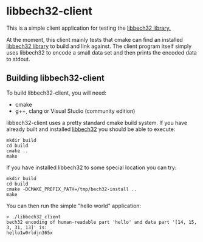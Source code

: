 # libbech32-client

This is a simple client application for testing the [libbech32 library.](https://github.com/dcdpr/libbech32)

At the moment, this client mainly tests that cmake can find an installed [libbech32 library](https://github.com/dcdpr/libbech32) to build and link against. The client program itself simply uses libbech32 to encode a small data set and then prints the encoded data to stdout.

## Building libbech32-client

To build libbech32-client, you will need:

* cmake
* g++, clang or Visual Studio (community edition)

libbech32-client uses a pretty standard cmake build system. If you have already built and installed [libbech32](https://github.com/dcdpr/libbech32) you should be able to execute:

```shell
mkdir build
cd build
cmake ..
make
```

If you have installed libbech32 to some special location you can try:

```shell
mkdir build
cd build
cmake -DCMAKE_PREFIX_PATH=/tmp/bech32-install ..
make
```

You can then run the simple "hello world" application:

```shell
> ./libbech32_client
bech32 encoding of human-readable part 'hello' and data part '[14, 15, 3, 31, 13]' is:
hello1w0rldjn365x
```
